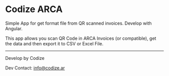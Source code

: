 # Codize ARCA

Simple App for get format file from QR scanned invoices. Develop with Angular.

This app allows you scan QR Code in ARCA Invoices (or compatible), get the data and then export it to CSV or Excel File.

---
Develop by Codize

Dev Contact: info@codize.ar
